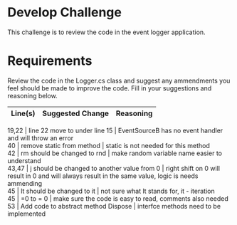 # Develop Challenge

This challenge is to review the code in the event logger application.

# Requirements

Review the code in the Logger.cs class and suggest any ammendments you feel should be made to improve the code. Fill in your suggestions and reasoning below.

| Line(s) | Suggested Change | Reasoning |
|---------|------------------|-----------|

19,22 | line 22 move to under line 15 | EventSourceB has no event handler and will throw an error  
40 | remove static from method | static is not needed for this method  
42 | rm should be changed to rnd | make random variable name easier to understand  
43,47 | j should be changed to another value from 0 | right shift on 0 will result in 0 and will always result in the same value, logic is needs ammending  
45 | lt should be changed to it | not sure what lt stands for, it - iteration  
45 | =0 to = 0 | make sure the code is easy to read, comments also needed  
53 | Add code to abstract method Dispose | interfce methods need to be implemented  